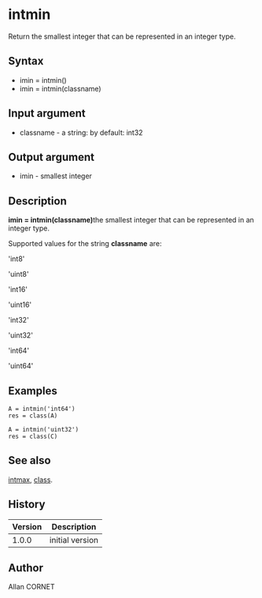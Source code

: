 

# intmin

Return the smallest integer that can be represented in an integer type.

## Syntax

- imin = intmin()
- imin = intmin(classname)

## Input argument

 - classname - a string: by default: int32

## Output argument

 - imin - smallest integer

## Description


  <p><b>imin = intmin(classname)</b>the smallest integer that can be represented in an integer type.</p>
  <p>Supported values for the string <b>classname</b> are:</p>
  <p>'int8'</p>
  <p>'uint8'</p>
  <p>'int16'</p>
  <p>'uint16'</p>
  <p>'int32'</p>
  <p>'uint32'</p>
  <p>'int64'</p>
  <p>'uint64'</p>


## Examples

```Nelson
A = intmin('int64')
res = class(A)
```
```Nelson
A = intmin('uint32')
res = class(C)
```

## See also

[intmax](intmax.md), [class](class.html).
## History

|Version|Description|
|------|------|
|1.0.0|initial version|


## Author

Allan CORNET



